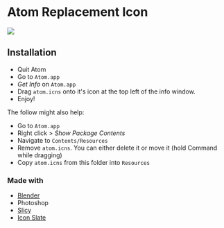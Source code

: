 # Atom Replacement Icon

![](http://cl.ly/image/0L0J1A0z433v/screenshot.png)

## Installation

* Quit Atom
* Go to `Atom.app`
* *Get Info* on `Atom.app`
* Drag `atom.icns` onto it's icon at the top left of the info window.
* Enjoy!

The follow might also help:

* Go to `Atom.app`
* Right click > *Show Package Contents*
* Navigate to `Contents/Resources`
* Remove `atom.icns`. You can either delete it or move it (hold Command while dragging)
* Copy `atom.icns` from this folder into `Resources`


### Made with

* [Blender](http://www.blender.org)
* Photoshop
* [Slicy](http://macrabbit.com/slicy/)
* [Icon Slate](http://www.kodlian.com/apps/icon-slate)

